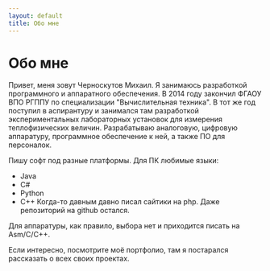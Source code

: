 ```yaml
---
layout: default
title: Обо мне
---
```


# Обо мне

Привет, меня зовут Черноскутов Михаил. Я занимаюсь разработкой программного и аппаратного обеспечения. В 2014 году закончил ФГАОУ ВПО РГППУ по специализации "Вычислительная техника". В тот же год поступил в аспирантуру и занимался там разработкой экспериментальных лабораторных установок для измерения теплофизических величин. Разрабатываю аналоговую, цифровую аппаратуру, программное обеспечение к ней, а также ПО для персоналок.

Пишу софт под разные платформы. Для ПК любимые языки:
* Java
* C#
* Python
* C++
Когда-то давным давно писал сайтики на php. Даже репозиторий на github остался.

Для аппаратуры, как правило, выбора нет и приходится писать на Asm/C/C++.

Если интересно, посмотрите моё портфолио, там я постарался рассказать о всех своих проектах.
